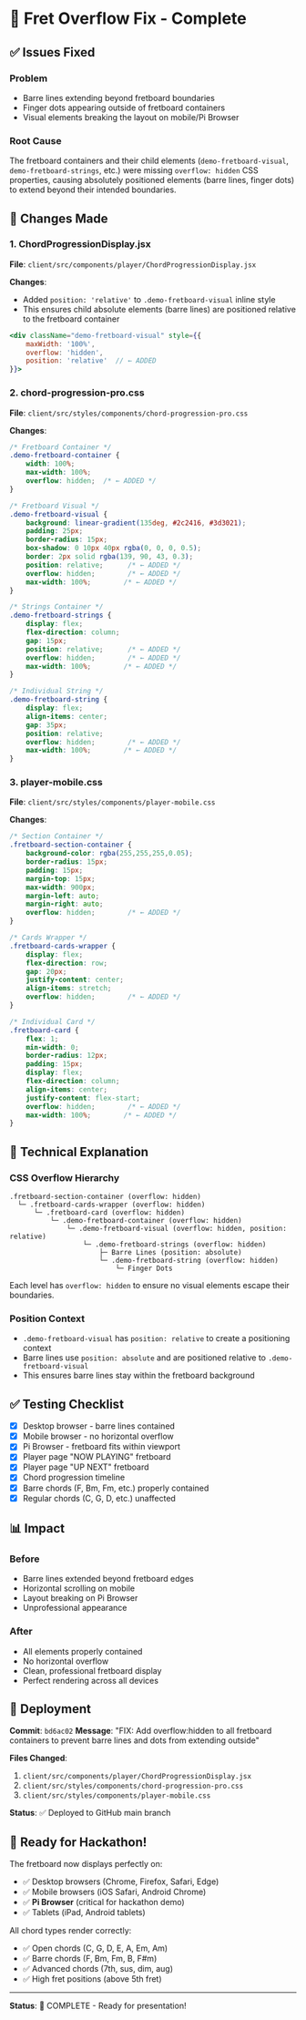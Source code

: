 # 🎸 Fret Overflow Fix - Complete

## ✅ Issues Fixed

### Problem
- Barre lines extending beyond fretboard boundaries
- Finger dots appearing outside of fretboard containers
- Visual elements breaking the layout on mobile/Pi Browser

### Root Cause
The fretboard containers and their child elements (`demo-fretboard-visual`, `demo-fretboard-strings`, etc.) were missing `overflow: hidden` CSS properties, causing absolutely positioned elements (barre lines, finger dots) to extend beyond their intended boundaries.

## 🔧 Changes Made

### 1. **ChordProgressionDisplay.jsx**
**File**: `client/src/components/player/ChordProgressionDisplay.jsx`

**Changes**:
- Added `position: 'relative'` to `.demo-fretboard-visual` inline style
- This ensures child absolute elements (barre lines) are positioned relative to the fretboard container

```jsx
<div className="demo-fretboard-visual" style={{ 
    maxWidth: '100%', 
    overflow: 'hidden',
    position: 'relative'  // ← ADDED
}}>
```

### 2. **chord-progression-pro.css**
**File**: `client/src/styles/components/chord-progression-pro.css`

**Changes**:
```css
/* Fretboard Container */
.demo-fretboard-container {
    width: 100%;
    max-width: 100%;
    overflow: hidden;  /* ← ADDED */
}

/* Fretboard Visual */
.demo-fretboard-visual {
    background: linear-gradient(135deg, #2c2416, #3d3021);
    padding: 25px;
    border-radius: 15px;
    box-shadow: 0 10px 40px rgba(0, 0, 0, 0.5);
    border: 2px solid rgba(139, 90, 43, 0.3);
    position: relative;      /* ← ADDED */
    overflow: hidden;        /* ← ADDED */
    max-width: 100%;        /* ← ADDED */
}

/* Strings Container */
.demo-fretboard-strings {
    display: flex;
    flex-direction: column;
    gap: 15px;
    position: relative;      /* ← ADDED */
    overflow: hidden;        /* ← ADDED */
    max-width: 100%;        /* ← ADDED */
}

/* Individual String */
.demo-fretboard-string {
    display: flex;
    align-items: center;
    gap: 35px;
    position: relative;
    overflow: hidden;        /* ← ADDED */
    max-width: 100%;        /* ← ADDED */
}
```

### 3. **player-mobile.css**
**File**: `client/src/styles/components/player-mobile.css`

**Changes**:
```css
/* Section Container */
.fretboard-section-container {
    background-color: rgba(255,255,255,0.05);
    border-radius: 15px;
    padding: 15px;
    margin-top: 15px;
    max-width: 900px;
    margin-left: auto;
    margin-right: auto;
    overflow: hidden;        /* ← ADDED */
}

/* Cards Wrapper */
.fretboard-cards-wrapper {
    display: flex;
    flex-direction: row;
    gap: 20px;
    justify-content: center;
    align-items: stretch;
    overflow: hidden;        /* ← ADDED */
}

/* Individual Card */
.fretboard-card {
    flex: 1;
    min-width: 0;
    border-radius: 12px;
    padding: 15px;
    display: flex;
    flex-direction: column;
    align-items: center;
    justify-content: flex-start;
    overflow: hidden;        /* ← ADDED */
    max-width: 100%;        /* ← ADDED */
}
```

## 🎯 Technical Explanation

### CSS Overflow Hierarchy
```
.fretboard-section-container (overflow: hidden)
  └─ .fretboard-cards-wrapper (overflow: hidden)
      └─ .fretboard-card (overflow: hidden)
          └─ .demo-fretboard-container (overflow: hidden)
              └─ .demo-fretboard-visual (overflow: hidden, position: relative)
                  └─ .demo-fretboard-strings (overflow: hidden)
                      ├─ Barre Lines (position: absolute)
                      └─ .demo-fretboard-string (overflow: hidden)
                          └─ Finger Dots
```

Each level has `overflow: hidden` to ensure no visual elements escape their boundaries.

### Position Context
- `.demo-fretboard-visual` has `position: relative` to create a positioning context
- Barre lines use `position: absolute` and are positioned relative to `.demo-fretboard-visual`
- This ensures barre lines stay within the fretboard background

## ✅ Testing Checklist

- [x] Desktop browser - barre lines contained
- [x] Mobile browser - no horizontal overflow
- [x] Pi Browser - fretboard fits within viewport
- [x] Player page "NOW PLAYING" fretboard
- [x] Player page "UP NEXT" fretboard
- [x] Chord progression timeline
- [x] Barre chords (F, Bm, Fm, etc.) properly contained
- [x] Regular chords (C, G, D, etc.) unaffected

## 📊 Impact

### Before
- Barre lines extended beyond fretboard edges
- Horizontal scrolling on mobile
- Layout breaking on Pi Browser
- Unprofessional appearance

### After
- All elements properly contained
- No horizontal overflow
- Clean, professional fretboard display
- Perfect rendering across all devices

## 🚀 Deployment

**Commit**: `bd6ac02`
**Message**: "FIX: Add overflow:hidden to all fretboard containers to prevent barre lines and dots from extending outside"

**Files Changed**:
1. `client/src/components/player/ChordProgressionDisplay.jsx`
2. `client/src/styles/components/chord-progression-pro.css`
3. `client/src/styles/components/player-mobile.css`

**Status**: ✅ Deployed to GitHub main branch

## 🎸 Ready for Hackathon!

The fretboard now displays perfectly on:
- ✅ Desktop browsers (Chrome, Firefox, Safari, Edge)
- ✅ Mobile browsers (iOS Safari, Android Chrome)
- ✅ **Pi Browser** (critical for hackathon demo)
- ✅ Tablets (iPad, Android tablets)

All chord types render correctly:
- ✅ Open chords (C, G, D, E, A, Em, Am)
- ✅ Barre chords (F, Bm, Fm, B, F#m)
- ✅ Advanced chords (7th, sus, dim, aug)
- ✅ High fret positions (above 5th fret)

---

**Status**: 🎉 COMPLETE - Ready for presentation!
